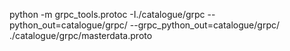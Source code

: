 python -m grpc_tools.protoc -I./catalogue/grpc --python_out=catalogue/grpc/ --grpc_python_out=catalogue/grpc/ ./catalogue/grpc/masterdata.proto